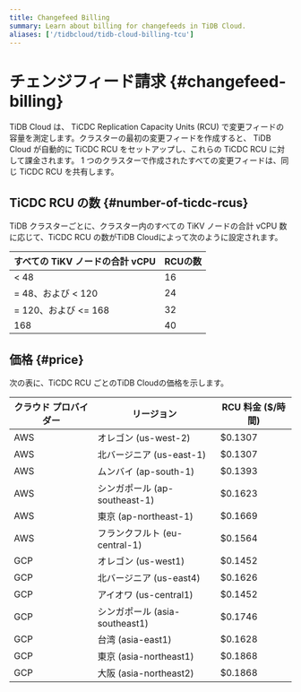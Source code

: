 ```yaml
---
title: Changefeed Billing
summary: Learn about billing for changefeeds in TiDB Cloud.
aliases: ['/tidbcloud/tidb-cloud-billing-tcu']
---
```


# チェンジフィード請求 {#changefeed-billing}

TiDB Cloud は、 TiCDC Replication Capacity Units (RCU) で変更フィードの容量を測定します。クラスターの最初の変更フィードを作成すると、 TiDB Cloud が自動的に TiCDC RCU をセットアップし、これらの TiCDC RCU に対して課金されます。 1 つのクラスターで作成されたすべての変更フィードは、同じ TiCDC RCU を共有します。

## TiCDC RCU の数 {#number-of-ticdc-rcus}

TiDB クラスターごとに、クラスター内のすべての TiKV ノードの合計 vCPU 数に応じて、TiCDC RCU の数がTiDB Cloudによって次のように設定されます。

| すべての TiKV ノードの合計 vCPU | RCUの数 |
| --------------------- | ----- |
| &lt; 48               | 16    |
| = 48、および &lt; 120     | 24    |
| = 120、および &lt;= 168   | 32    |
| 168                   | 40    |

## 価格 {#price}

次の表に、TiCDC RCU ごとのTiDB Cloudの価格を示します。

| クラウド プロバイダー | リージョン                    | RCU 料金 ($/時間) |
| ----------- | ------------------------ | ------------- |
| AWS         | オレゴン (us-west-2)         | $0.1307       |
| AWS         | 北バージニア (us-east-1)       | $0.1307       |
| AWS         | ムンバイ (ap-south-1)        | $0.1393       |
| AWS         | シンガポール (ap-southeast-1)  | $0.1623       |
| AWS         | 東京 (ap-northeast-1)      | $0.1669       |
| AWS         | フランクフルト (eu-central-1)   | $0.1564       |
| GCP         | オレゴン (us-west1)          | $0.1452       |
| GCP         | 北バージニア (us-east4)        | $0.1626       |
| GCP         | アイオワ (us-central1)       | $0.1452       |
| GCP         | シンガポール (asia-southeast1) | $0.1746       |
| GCP         | 台湾 (asia-east1)          | $0.1628       |
| GCP         | 東京 (asia-northeast1)     | $0.1868       |
| GCP         | 大阪 (asia-northeast2)     | $0.1868       |
